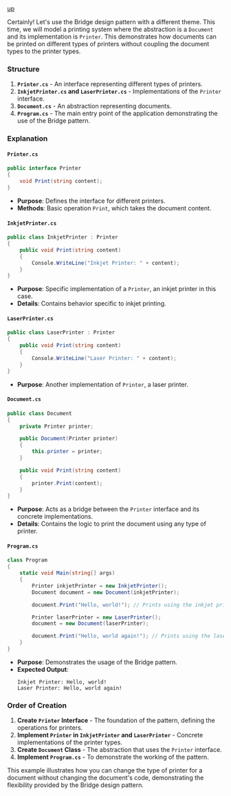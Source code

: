 [up](../README.md)

Certainly! Let's use the Bridge design pattern with a different theme. This time, we will model a printing system where the abstraction is a `Document` and its implementation is `Printer`. This demonstrates how documents can be printed on different types of printers without coupling the document types to the printer types.

### Structure

1. **`Printer.cs`** - An interface representing different types of printers.
2. **`InkjetPrinter.cs` and `LaserPrinter.cs`** - Implementations of the `Printer` interface.
3. **`Document.cs`** - An abstraction representing documents.
4. **`Program.cs`** - The main entry point of the application demonstrating the use of the Bridge pattern.

### Explanation

#### `Printer.cs`
```csharp
public interface Printer
{
    void Print(string content);
}
```
- **Purpose**: Defines the interface for different printers.
- **Methods**: Basic operation `Print`, which takes the document content.

#### `InkjetPrinter.cs`
```csharp
public class InkjetPrinter : Printer
{
    public void Print(string content)
    {
        Console.WriteLine("Inkjet Printer: " + content);
    }
}
```
- **Purpose**: Specific implementation of a `Printer`, an inkjet printer in this case.
- **Details**: Contains behavior specific to inkjet printing.

#### `LaserPrinter.cs`
```csharp
public class LaserPrinter : Printer
{
    public void Print(string content)
    {
        Console.WriteLine("Laser Printer: " + content);
    }
}
```
- **Purpose**: Another implementation of `Printer`, a laser printer.

#### `Document.cs`
```csharp
public class Document
{
    private Printer printer;

    public Document(Printer printer)
    {
        this.printer = printer;
    }

    public void Print(string content)
    {
        printer.Print(content);
    }
}
```
- **Purpose**: Acts as a bridge between the `Printer` interface and its concrete implementations.
- **Details**: Contains the logic to print the document using any type of printer.

#### `Program.cs`
```csharp
class Program
{
    static void Main(string[] args)
    {
        Printer inkjetPrinter = new InkjetPrinter();
        Document document = new Document(inkjetPrinter);

        document.Print("Hello, world!"); // Prints using the inkjet printer

        Printer laserPrinter = new LaserPrinter();
        document = new Document(laserPrinter);

        document.Print("Hello, world again!"); // Prints using the laser printer
    }
}
```
- **Purpose**: Demonstrates the usage of the Bridge pattern.
- **Expected Output**: 
  ```
  Inkjet Printer: Hello, world!
  Laser Printer: Hello, world again!
  ```

### Order of Creation

1. **Create `Printer` Interface** - The foundation of the pattern, defining the operations for printers.
2. **Implement `Printer` in `InkjetPrinter` and `LaserPrinter`** - Concrete implementations of the printer types.
3. **Create `Document` Class** - The abstraction that uses the `Printer` interface.
4. **Implement `Program.cs`** - To demonstrate the working of the pattern.

This example illustrates how you can change the type of printer for a document without changing the document's code, demonstrating the flexibility provided by the Bridge design pattern.
